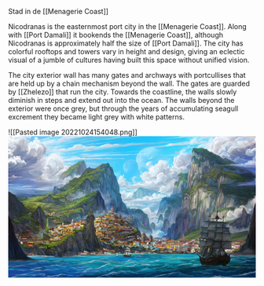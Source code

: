 Stad in de [[Menagerie Coast]]

Nicodranas is the easternmost port city in the [[Menagerie Coast]]. Along with [[Port Damali]] it bookends the [[Menagerie Coast]], although Nicodranas is approximately half the size of [[Port Damali]]. The city has colorful rooftops and towers vary in height and design, giving an eclectic visual of a jumble of cultures having built this space without unified vision.

The city exterior wall has many gates and archways with portcullises that are held up by a chain mechanism beyond the wall. The gates are guarded by [[Zhelezo]] that run the city. Towards the coastline, the walls slowly diminish in steps and extend out into the ocean. The walls beyond the exterior were once grey, but through the years of accumulating seagull excrement they became light grey with white patterns.


![[Pasted image 20221024154048.png]]
<img src="/assets/Pasted image 20221024154048.png"/>



